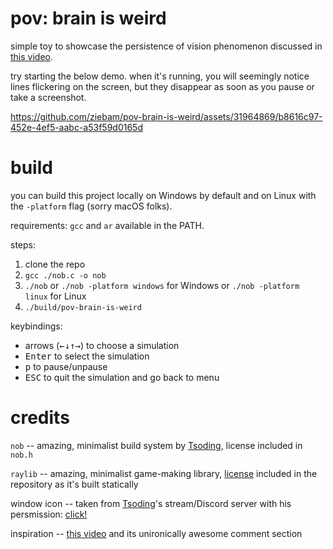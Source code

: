 # pov: brain is weird

simple toy to showcase the persistence of vision phenomenon discussed in [this video](https://www.youtube.com/watch?v=TdTMeNXCnTs).

try starting the below demo. when it's running, you will seemingly notice lines flickering on the screen, but they disappear as soon as you pause or take a screenshot.

https://github.com/ziebam/pov-brain-is-weird/assets/31964869/b8616c97-452e-4ef5-aabc-a53f59d0165d

# build

you can build this project locally on Windows by default and on Linux with the `-platform` flag (sorry macOS folks).

requirements: `gcc` and `ar` available in the PATH.

steps:

1. clone the repo
2. `gcc ./nob.c -o nob`
3. `./nob` or `./nob -platform windows` for Windows or `./nob -platform linux` for Linux
4. `./build/pov-brain-is-weird`

keybindings:

- arrows (<kbd>←</kbd><kbd>↓</kbd><kbd>↑</kbd><kbd>→</kbd>) to choose a simulation
- <kbd>Enter</kbd> to select the simulation
- <kbd>p</kbd> to pause/unpause
- <kbd>ESC</kbd> to quit the simulation and go back to menu

# credits

`nob` -- amazing, minimalist build system by [Tsoding](https://github.com/tsoding), license included in `nob.h`

`raylib` -- amazing, minimalist game-making library, [license](./raylib/raylib-5.0/LICENSE) included in the repository as it's built statically

window icon -- taken from [Tsoding](https://github.com/tsoding)'s stream/Discord server with his persmission: [click!](https://twitchemotes.com/channels/110240192)

inspiration -- [this video](https://www.youtube.com/watch?v=TdTMeNXCnTs) and its unironically awesome comment section
